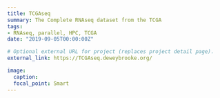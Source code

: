 ```yaml
---
title: TCGAseq
summary: The Complete RNAseq dataset from the TCGA
tags:
- RNAseq, parallel, HPC, TCGA
date: "2019-09-05T00:00:00Z"

# Optional external URL for project (replaces project detail page).
external_link: https://TCGAseq.deweybrooke.org/

image:
  caption:
  focal_point: Smart
---
```

